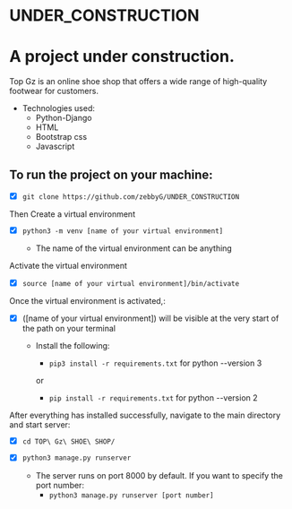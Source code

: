 # UNDER_CONSTRUCTION
A project under construction.
==================================
Top Gz is an online shoe shop that offers a wide range of high-quality footwear for customers.
- Technologies used:
    - Python-Django
    - HTML
    - Bootstrap css
    - Javascript
## To run the project on your machine:
+ [X] `git clone https://github.com/zebbyG/UNDER_CONSTRUCTION`

Then Create a virtual environment
+ [X] `python3 -m venv [name of your virtual environment]`
     
    - The name of the virtual environment can be anything

Activate the virtual environment
+ [X] `source [name of your virtual environment]/bin/activate`

Once the  virtual environment is activated,:
+ [X] ([name of your virtual environment]) will be visible at the very start of the path on your terminal
    
    - Install the following:
        
        - `pip3 install -r requirements.txt` for python --version 3
      
        or
        - `pip install -r requirements.txt` for python --version 2

After everything has installed successfully, navigate to the main directory and start server:
+ [X]  `cd TOP\ Gz\ SHOE\ SHOP/`


+ [X] `python3 manage.py runserver`

    - The server runs on port 8000 by default. If you want to specify the port number:
        - `python3 manage.py runserver [port number]`
